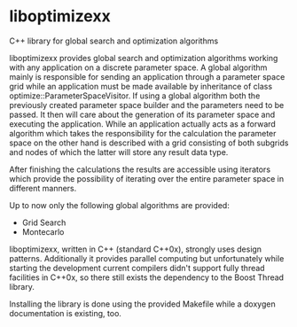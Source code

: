 liboptimizexx
=============

C++ library for global search and optimization algorithms

liboptimizexx provides global search and optimization algorithms working with
any application on a discrete parameter space. A global algorithm mainly is
responsible for sending an application through a parameter space grid while
an application must be made available by inheritance of class
optimize::ParameterSpaceVisitor. 
If using a global algorithm both the previously created parameter space builder
and the parameters need to be passed. It then will care about the generation of
its parameter space and executing the application.
While an application actually acts as a forward algorithm which takes the
responsibility for the calculation the parameter space on the other hand is
described with a grid consisting of both subgrids and nodes of which the latter
will store any result data type.

After finishing the calculations the results are accessible using iterators
which provide the possibility of iterating over the entire parameter space in
different manners.

Up to now only the following global algorithms are provided:
 - Grid Search
 - Montecarlo

liboptimizexx, written in C++ (standard C++0x), strongly uses design patterns.
Additionally it provides parallel computing but unfortunately while starting the
development current compilers didn't support fully thread facilities in C++0x,
so there still exists the dependency to the Boost Thread library.

Installing the library is done using the provided Makefile while a doxygen
documentation is existing, too.
